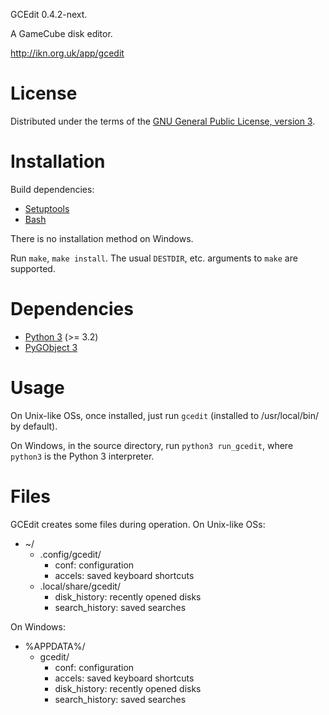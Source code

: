 GCEdit 0.4.2-next.

A GameCube disk editor.

http://ikn.org.uk/app/gcedit

# License

Distributed under the terms of the
[GNU General Public License, version 3](http://www.gnu.org/licenses/gpl-3.0.txt).

# Installation

Build dependencies:
- [Setuptools](https://setuptools.readthedocs.io/en/latest/)
- [Bash](https://www.gnu.org/software/bash/)

There is no installation method on Windows.

Run `make`, `make install`.  The usual `DESTDIR`, etc. arguments to `make` are
supported.

# Dependencies

- [Python 3](http://www.python.org) (>= 3.2)
- [PyGObject 3](https://live.gnome.org/PyGObject)

# Usage

On Unix-like OSs, once installed, just run `gcedit` (installed to
/usr/local/bin/ by default).

On Windows, in the source directory, run `python3 run_gcedit`, where `python3`
is the Python 3 interpreter.

# Files

GCEdit creates some files during operation.  On Unix-like OSs:

- ~/
    - .config/gcedit/
        - conf: configuration
        - accels: saved keyboard shortcuts
    - .local/share/gcedit/
        - disk_history: recently opened disks
        - search_history: saved searches

On Windows:

- %APPDATA%/
    - gcedit/
        - conf: configuration
        - accels: saved keyboard shortcuts
        - disk_history: recently opened disks
        - search_history: saved searches
